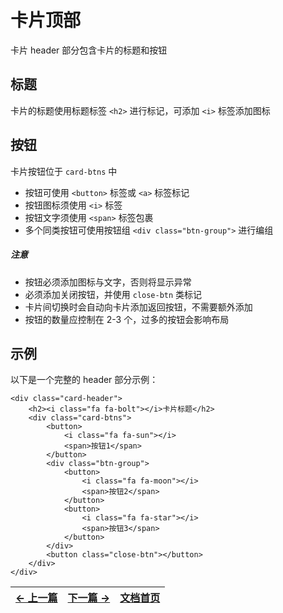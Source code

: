 # 卡片顶部

卡片 header 部分包含卡片的标题和按钮

## 标题

卡片的标题使用标题标签 `<h2>` 进行标记，可添加 `<i>` 标签添加图标

## 按钮

卡片按钮位于 `card-btns` 中

-   按钮可使用 `<button>` 标签或 `<a>` 标签标记
-   按钮图标须使用 `<i>` 标签
-   按钮文字须使用 `<span>` 标签包裹
-   多个同类按钮可使用按钮组 `<div class="btn-group">` 进行编组

##### 注意

-   按钮必须添加图标与文字，否则将显示异常
-   必须添加关闭按钮，并使用 `close-btn` 类标记
-   卡片间切换时会自动向卡片添加返回按钮，不需要额外添加
-   按钮的数量应控制在 2-3 个，过多的按钮会影响布局

## 示例

以下是一个完整的 header 部分示例：

```
<div class="card-header">
    <h2><i class="fa fa-bolt"></i>卡片标题</h2>
    <div class="card-btns">
        <button>
            <i class="fa fa-sun"></i>
            <span>按钮1</span>
        </button>
        <div class="btn-group">
            <button>
                <i class="fa fa-moon"></i>
                <span>按钮2</span>
            </button>
            <button>
                <i class="fa fa-star"></i>
                <span>按钮3</span>
            </button>
        </div>
        <button class="close-btn"></button>
    </div>
</div>
```

| [← 上一篇](card.md) | [下一篇 →](card-content.md) | [文档首页](index.md) |
| ------------------- | --------------------------- | -------------------- |
